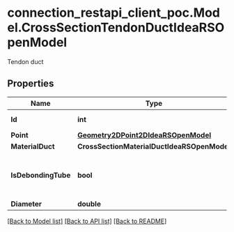 # connection_restapi_client_poc.Model.CrossSectionTendonDuctIdeaRSOpenModel
Tendon duct

## Properties

Name | Type | Description | Notes
------------ | ------------- | ------------- | -------------
**Id** | **int** | Tendon duct Id | [optional] 
**Point** | [**Geometry2DPoint2DIdeaRSOpenModel**](Geometry2DPoint2DIdeaRSOpenModel.md) |  | [optional] 
**MaterialDuct** | **CrossSectionMaterialDuctIdeaRSOpenModel** |  | [optional] 
**IsDebondingTube** | **bool** | rue for debonding tubes, false for tendon ducts | [optional] 
**Diameter** | **double** | Diameter | [optional] 

[[Back to Model list]](../README.md#documentation-for-models) [[Back to API list]](../README.md#documentation-for-api-endpoints) [[Back to README]](../README.md)

